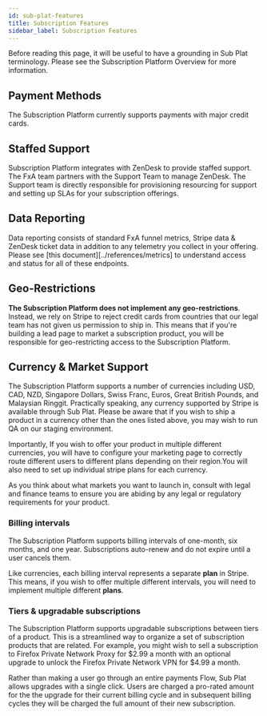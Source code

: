 ```yaml
---
id: sub-plat-features
title: Subscription Features
sidebar_label: Subscription Features
---
```


Before reading this page, it will be useful to have a grounding in Sub Plat terminology. Please see the Subscription Platform Overview for more information.

## Payment Methods

The Subscription Platform currently supports payments with major credit cards.

## Staffed Support

Subscription Platform integrates with ZenDesk to provide staffed support. The FxA team partners with the Support Team to manage ZenDesk. The Support team is directly responsible for provisioning resourcing for support and setting up SLAs for your subscription offerings.

## Data Reporting

Data reporting consists of standard FxA funnel metrics, Stripe data & ZenDesk ticket data in addition to any telemetry you collect in your offering. Please see [this document][../references/metrics] to understand access and status for all of these endpoints.

## Geo-Restrictions

 **The Subscription Platform does not implement any geo-restrictions**. Instead, we rely on Stripe to reject credit cards from countries that our legal team has not given us permission to ship in. This means that if you're building a lead page to market a subscription product, you will be responsible for geo-restricting access to the Subscription Platform.

## Currency & Market Support

The Subscription Platform supports a number of currencies including USD, CAD, NZD, Singapore Dollars, Swiss Franc, Euros, Great British Pounds, and Malaysian Ringgit. Practically speaking, any currency supported by Stripe is available through Sub Plat. Please be aware that if you wish to ship a product in a currency other than the ones listed above, you may wish to run QA on our staging environment.

Importantly, If you wish to offer your product in multiple different currencies, you will have to configure your marketing page to correctly route different users to different plans depending on their region.You will also need to set up individual stripe plans for each currency.

As you think about what markets you want to launch in, consult with legal and finance teams to ensure you are abiding by any legal or regulatory requirements for your product.

### Billing intervals

The Subscription Platform supports billing intervals of one-month, six months, and one year. Subscriptions auto-renew and do not expire until a user cancels them.

Like currencies, each billing interval represents a separate **plan** in Stripe. This means, if you wish to offer multiple different intervals, you will need to implement multiple different **plans**.

### Tiers & upgradable subscriptions

The Subscription Platform supports upgradable subscriptions between tiers of a product. This is a streamlined way to organize a set of subscription products that are related. For example, you might wish to sell a subscription to Firefox Private Network Proxy for $2.99 a month with an optional upgrade to unlock the Firefox Private Network VPN for $4.99 a month.

Rather than making a user go through an entire payments Flow, Sub Plat allows upgrades with a single click. Users are charged a pro-rated amount for the the upgrade for their current billing cycle and in subsequent billing cycles they will be charged the full amount of their new subscription.


[team page]: /ecosystem-platform/docs/process/integration-with-subscription-platform
[jira board]: https://jira.mozilla.com/secure/RapidBoard.jspa?rapidView=360&projectKey=FXA&view=detail&quickFilter=1923#
